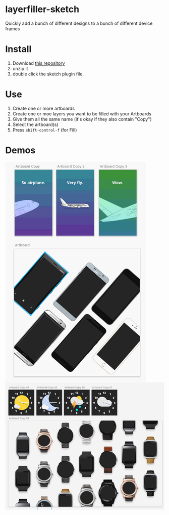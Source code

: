 # layerfiller-sketch
Quickly add a bunch of different designs to a bunch of different device frames

# Install
1. Download <a href="https://github.com/mortenjust/layerfiller-sketch/archive/master.zip">this repository</a>
2. unzip it
3. double click the sketch plugin file.

# Use
1. Create one or more artboards
2. Create one or moe layers you want to be filled with your Artboards
3. Give them all the same name (it's okay if they also contain "Copy")
4. Select the artboard(s)
5. Press `shift-control-f` (for Fill)

# Demos
<img src="https://github.com/mortenjust/layerfiller-sketch/blob/master/misc/layerfiller-phone.gif?raw=true">
<img src="https://github.com/mortenjust/layerfiller-sketch/blob/master/misc/layerfiller-watch.gif?raw=true">
